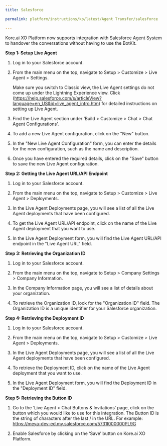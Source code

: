 ```yaml
---
title: Salesforce

permalink: platform/instructions/ko/latest/Agent Transfer/salesforce

---
```

Kore.ai XO Platform now supports integration with Salesforce Agent System to handover the conversations without having to use the BotKit.

<container>

**Step 1: Setup Live Agent**

1. Log in to your Salesforce account.
 
2. From the main menu on the top, navigate to Setup > Customize > Live Agent > Settings. 
 
   Make sure you switch to Classic view, the Live Agent settings do not come up under the Lightning Experience view. Click (https://help.salesforce.com/s/articleView?language=en_US&id=live_agent_intro.htm) for detailed instructions on setting up Live Agent.
 
3. Find the Live Agent section under ‘Build > Customize > Chat > Chat Agent Configurations’.
 
4. To add a new Live Agent configuration, click on the "New" button.
 
5. In the "New Live Agent Configuration" form, you can enter the details for the new configuration, such as the name and description.

6. Once you have entered the required details, click on the "Save" button to save the new Live Agent configuration.

</container>

<container>

**Step 2: Getting the Live Agent URL/API Endpoint**

1. Log in to your Salesforce account.
 
2. From the main menu on the top, navigate to Setup > Customize > Live Agent > Deployments.
 
3. In the Live Agent Deployments page, you will see a list of all the Live Agent deployments that have been configured.
 
4. To get the Live Agent URL/API endpoint, click on the name of the Live Agent deployment that you want to use.
 
5. In the Live Agent Deployment form, you will find the Live Agent URL/API endpoint in the "Live Agent URL" field.

</container>

<container>
 
**Step 3: Retrieving the Organization ID**
 
1. Log in to your Salesforce account.
 
2. From the main menu on the top, navigate to Setup > Company Settings > Company Information.
 
3. In the Company Information page, you will see a list of details about your organization.
 
4. To retrieve the Organization ID, look for the "Organization ID" field. The Organization ID is a unique identifier for your Salesforce organization.

</container>

<container>
 
**Step 4: Retrieving the Deployment ID**
 
1. Log in to your Salesforce account.
 
2. From the main menu on the top, navigate to Setup > Customize > Live Agent > Deployments.
 
3. In the Live Agent Deployments page, you will see a list of all the Live Agent deployments that have been configured.
 
4. To retrieve the Deployment ID, click on the name of the Live Agent deployment that you want to use.
 
5. In the Live Agent Deployment form, you will find the Deployment ID in the "Deployment ID" field.


</container>

<container>
 
**Step 5: Retrieving the Button ID**
 
1. Go to the ‘Live Agent > Chat Buttons & Invitations’ page, click on the button which you would like to use for this integration. The Button ID is the string of     characters after the last / in the URL. 
 For example: https://meya-dev-ed.my.salesforce.com/5731I000000PL9G

2. Enable Salesforce by clicking on the ‘Save’ button on Kore.ai XO Platform.

</container>


